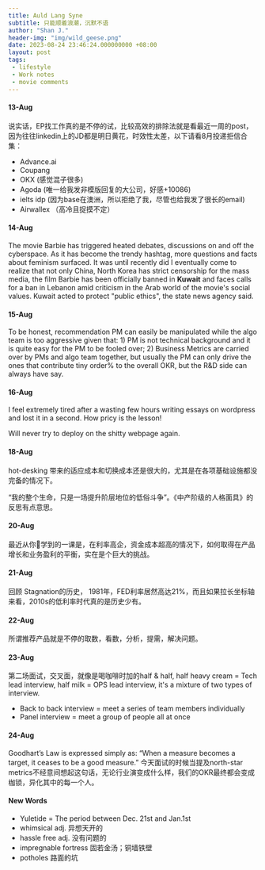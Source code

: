 ```yaml
---
title: Auld Lang Syne
subtitle: 只能顺着浪潮，沉默不语
author: "Shan J."
header-img: "img/wild_geese.png"
date: 2023-08-24 23:46:24.000000000 +08:00
layout: post
tags:
 - lifestyle
 - Work notes
 - movie comments
---
```


#### 13-Aug

说实话，EP找工作真的是不停的试，比较高效的排除法就是看最近一周的post，因为往往linkedin上的JD都是明日黄花，时效性太差，以下请看8月投递拒信合集：

* Advance.ai
* Coupang
* OKX (感觉混子很多)
* Agoda (唯一给我发非模版回复的大公司，好感+10086)
* ielts idp (因为base在澳洲，所以拒绝了我，尽管也给我发了很长的email)
* Airwallex （高冷且捉摸不定）


#### 14-Aug

The movie Barbie has triggered heated debates, discussions on and off the cyberspace. As it has become the trendy hashtag, more questions and facts about feminism surfaced. It was until recently did I eventually come to realize that not only China, North Korea has strict censorship for the mass media, the film Barbie has been officially banned in **Kuwait** and faces calls for a ban in Lebanon amid criticism in the Arab world of the movie's social values. Kuwait acted to protect "public ethics", the state news agency said.

#### 15-Aug

To be honest, recommendation PM can easily be manipulated while the algo team is too aggressive given that: 1) PM is not technical background and it is quite easy for the PM to be fooled over; 2) Business Metrics are carried over by PMs and algo team together, but usually the PM can only drive the ones that contribute tiny order% to the overall OKR, but the R&D side can always have say.

#### 16-Aug

I feel extremely tired after a wasting few hours writing essays on wordpress and lost it in a second. How pricy is the lesson!

Will never try to deploy on the shitty webpage again.

#### 18-Aug

hot-desking 带来的适应成本和切换成本还是很大的，尤其是在各项基础设施都没完备的情况下。

“我的整个生命，只是一场提升阶层地位的低俗斗争”。《中产阶级的人格面具》的反思有点意思。

#### 20-Aug

最近从你🦐学到的一课是，在利率高企，资金成本超高的情况下，如何取得在产品增长和业务盈利的平衡，实在是个巨大的挑战。

#### 21-Aug

回顾 Stagnation的历史， 1981年，FED利率居然高达21%，而且如果拉长坐标轴来看，2010s的低利率时代真的是历史少有。


#### 22-Aug

所谓推荐产品就是不停的取数，看数，分析，提需，解决问题。

#### 23-Aug

第二场面试，交叉面，就像是喝咖啡时加的half & half, half heavy cream =  Tech lead interview, half milk = OPS lead interview,  it's a mixture of two types of interview.

* Back to back interview = meet a series of team members individually
* Panel interview = meet a group of people all at once

#### 24-Aug

Goodhart’s Law is expressed simply as: “When a measure becomes a target, it ceases to be a good measure.” 今天面试的时候当提及north-star metrics不经意间想起这句话，无论行业演变成什么样，我们的OKR最终都会变成枷锁，异化其中的每一个人。

#### New Words

* Yuletide = The period between Dec. 21st and Jan.1st
* whimsical adj. 异想天开的
* hassle free adj. 没有问题的
* impregnable fortress 固若金汤；铜墙铁壁
* potholes 路面的坑
